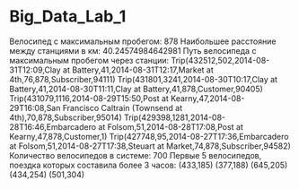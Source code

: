 # Big_Data_Lab_1
Велосипед с максимальным пробегом:
878
Наибольшее расстояние между станциями в км:
40.24574984642981
Путь велосипеда с максимальным пробегом через станции: 
Trip(432512,502,2014-08-31T12:09,Clay at Battery,41,2014-08-31T12:17,Market at 4th,76,878,Subscriber,94111)
Trip(431801,3241,2014-08-30T10:17,Clay at Battery,41,2014-08-30T11:11,Clay at Battery,41,878,Customer,90405)
Trip(431079,1116,2014-08-29T15:50,Post at Kearny,47,2014-08-29T16:08,San Francisco Caltrain (Townsend at 4th),70,878,Subscriber,95014)
Trip(429398,1281,2014-08-28T16:46,Embarcadero at Folsom,51,2014-08-28T17:08,Post at Kearny,47,878,Customer,1)
Trip(427748,95,2014-08-27T17:36,Embarcadero at Folsom,51,2014-08-27T17:38,Steuart at Market,74,878,Subscriber,94582)
Количество велосипедов в системе:
700
Первые 5 велосипедов, поездка которых составила более 3 часов: 
(433,185)
(377,188)
(645,205)
(434,254)
(501,304)
